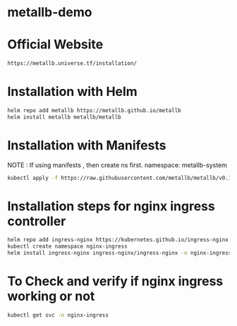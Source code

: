 # metallb-demo

# Official Website

```bash
https://metallb.universe.tf/installation/
```

# Installation with Helm 

```bash
helm repo add metallb https://metallb.github.io/metallb
helm install metallb metallb/metallb
```

# Installation with Manifests

NOTE : If using manifests , then create ns first. namespace: metallb-system

```bash
kubectl apply -f https://raw.githubusercontent.com/metallb/metallb/v0.14.5/config/manifests/metallb-native.yaml
```

# Installation steps for nginx ingress controller

```bash
helm repo add ingress-nginx https://kubernetes.github.io/ingress-nginx
kubectl create namespace nginx-ingress
helm install ingress-nginx ingress-nginx/ingress-nginx -n nginx-ingress
```

# To Check and verify if nginx ingress working or not

```bash
kubectl get svc -n nginx-ingress
```

